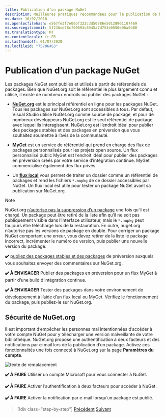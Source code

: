 ```yaml
---
title: Publication d’un package NuGet
description: Meilleures pratiques recommandées pour la publication de bibliothèques .NET dans NuGet.
ms.date: 10/02/2018
ms.openlocfilehash: e567fe3f7e00bf322cdd50786e50128961107469
ms.sourcegitcommit: 5f236cd78cf09593c8945a7d753e0850e96a0b80
ms.translationtype: MT
ms.contentlocale: fr-FR
ms.lasthandoff: 01/07/2020
ms.locfileid: "75706463"
---
```

# <a name="publishing-a-nuget-package"></a>Publication d’un package NuGet

Les packages NuGet sont publiés et utilisés à partir de référentiels de packages. Bien que NuGet.org soit le référentiel le plus largement connu et utilisé, il existe de nombreux endroits où publier des packages NuGet :

* **[NuGet.org](https://www.nuget.org/)** est le principal référentiel en ligne pour les packages NuGet. Tous les packages sur NuGet.org sont accessibles à tous. Par défaut, Visual Studio utilise NuGet.org comme source de package, et pour de nombreux développeurs NuGet.org est le seul référentiel de package avec lequel ils interagissent. NuGet.org est l’endroit idéal pour publier des packages stables et des packages en préversion que vous souhaitez soumettre à l’avis de la communauté.

* **[MyGet](https://myget.org/)** est un service de référentiel qui prend en charge des flux de packages personnalisés pour les projets open source. Un flux personnalisé public MyGet est l’endroit idéal pour publier des packages en préversion créés par votre service d’intégration continue. MyGet commercialise également des flux privés.

* Un **[flux local](/nuget/hosting-packages/local-feeds)** vous permet de traiter un dossier comme un référentiel de packages et rend les fichiers `*.nupkg` de ce dossier accessibles par NuGet. Un flux local est utile pour tester un package NuGet avant sa publication sur NuGet.org.

> [!NOTE]
> NuGet.org [n’autorise pas la suppression d’un package](/nuget/policies/deleting-packages) une fois qu’il est chargé. Un package peut être retiré de la liste afin qu’il ne soit pas publiquement visible dans l’interface utilisateur, mais le `*.nupkg` peut toujours être téléchargé lors de la restauration. En outre, nuget.org n’autorise pas les versions de package en double. Pour corriger un package NuGet comportant une erreur, vous devez retirer de la liste le package incorrect, incrémenter le numéro de version, puis publier une nouvelle version du package.

**✔️** [publiez des packages stables et des packages](/nuget/create-packages/publish-a-package) de préversion auxquels vous souhaitez envoyer des commentaires sur NuGet.org.

**✔️ À ENVISAGER** Publier des packages en préversion pour un flux MyGet à partir d’une build d’intégration continue.

**✔️ À ENVISAGER** Tester des packages dans votre environnement de développement à l’aide d’un flux local ou MyGet. Vérifiez le fonctionnement du package, puis publiez-le sur NuGet.org.

## <a name="nugetorg-security"></a>Sécurité de NuGet.org

Il est important d’empêcher les personnes mal intentionnées d’accéder à votre compte NuGet pour y télécharger une version malveillante de votre bibliothèque. NuGet.org propose une authentification à deux facteurs et des notifications par e-mail lors de la publication d’un package. Activez ces fonctionnalités une fois connecté à NuGet.org sur la page **Paramètres du compte**.

![texte de remplacement](./media/publish-nuget-package/nuget-2fa.png "Sécurité des comptes NuGet")

**✔️ À FAIRE** Utiliser un compte Microsoft pour vous connecter à NuGet.

**✔️ À FAIRE** Activer l’authentification à deux facteurs pour accéder à NuGet.

**✔️ À FAIRE** Activer la notification par e-mail lorsqu’un package est publié.

>[!div class="step-by-step"]
>[Précédent](sourcelink.md)
>[Suivant](versioning.md)
